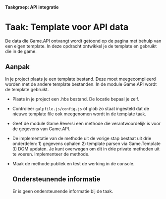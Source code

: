 **Taakgroep: API integratie**

# Taak: Template voor API data

De data die Game.API ontvangt wordt getoond op de pagina met behulp van een eigen template. In deze opdracht ontwikkel je de template en gebruikt die in de game.

## Aanpak

In je project plaats je een template bestand. Deze moet meegecompileerd worden met de andere template bestanden. In de module Game.API wordt de template gebruikt.

-   Plaats in je project een .hbs bestand. De locatie bepaal je zelf.
-   Controleer `gulpfile.js/config.js` of glob zo staat ingesteld dat de nieuwe template file ook meegenomen wordt in de template taak.
-   Geef de module Game.Reversi een methode die verantwoordelijk is voor de gegevens van Game.API.
-   De implementatie van de methode uit de vorige stap bestaat uit drie onderdelen: 1) gegevens ophalen 2) template parsen via Game.Template 3) DOM updaten. Je kunt overwegen om dit in drie private methoden uit te voeren. Implementeer de methode.
-   Maak de methode publiek en test de werking in de console.
    
    ## Ondersteunende informatie
    
    Er is geen ondersteunende informatie bij de taak.